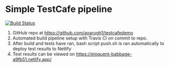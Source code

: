 # Simple TestCafe pipeline 
[![Build Status](https://travis-ci.org/avarugh1/testcafedemo.svg?branch=master)](https://travis-ci.org/avarugh1/testcafedemo)

1. GitHub repo at https://github.com/avarugh1/testcafedemo
2. Automated build pipeline setup with Travis CI on commit to repo. 
3. After build and tests have ran, bash script push.sh is ran automatically to deploy test results to Netlify
4. Test results can be viewed on https://eloquent-babbage-a9fb51.netlify.app/